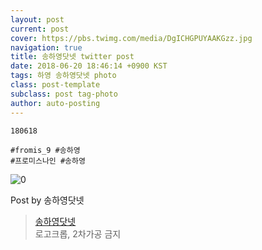 ```yaml
---
layout: post
current: post
cover: https://pbs.twimg.com/media/DgICHGPUYAAKGzz.jpg
navigation: true
title: 송하영닷넷 twitter post
date: 2018-06-20 18:46:14 +0900 KST
tags: 하영 송하영닷넷 photo
class: post-template
subclass: post tag-photo
author: auto-posting
---
```


```  
180618  
  
#fromis_9 #송하영  
#프로미스나인 #송하영  

```

![0](https://pbs.twimg.com/media/DgICHGPUYAAKGzz.jpg)


Post by 송하영닷넷

> [송하영닷넷](https://twitter.com/970929_net)  
로고크롭, 2차가공 금지